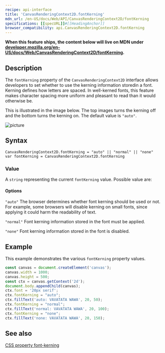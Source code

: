 ```yaml
---
recipe: api-interface
title: 'CanvasRenderingContext2D.fontKerning'
mdn_url: /en-US/docs/Web/API/CanvasRenderingContext2D/fontKerning
specifications: [[specURL]]#[[HeadingAnchor]]
browser_compatibility: api.CanvasRenderingContext2D.fontKerning
---
```


**When this feature ships, the content below will live on MDN under
[developer.mozilla.org/en-US/docs/Web/CanvasRenderingContext2D/fontKerning](https://developer.mozilla.org/en-US/docs/Web/CanvasRenderingContext2D/fontKerning).**

## Description

The `fontKerning` property of the `CanvasRenderingContext2D` interface 
allows developers to set whether to use the kerning information storedin a 
font. Kerning defines how letters are spaced. In well-kerned fonts, this 
feature makes character spacing more uniform and pleasant to read than it
would otherwise be. 

This is illustrated in the image below. The top images turns the kerning off and 
the bottom turns the kerning on. The default value is `"auto"`.

![picture](https://upload.wikimedia.org/wikipedia/commons/thumb/d/da/Kerning_EN.svg/1200px-Kerning_EN.svg.png)

## Syntax

`CanvasRenderingContext2D.fontKerning = "auto" || "normal" || "none"`
`var fontKerning = CanvasRenderingContext2D.fontKerning`

### Value

A `string` representing the current `fontKerning` value. Possible value are:

#### Options
`"auto"`
The browser determines whether font kerning should be used or not. For example, 
some browsers will disable kerning on small fonts, since applying it could harm the 
readability of text.

`"normal"`
Font kerning information stored in the font must be applied.

`"none"`
Font kerning information stored in the font is disabled.

## Example

This example demonstrates the various `fontKerning` property values.

```js
const canvas = document.createElement('canvas');
canvas.width = 1000;
canvas.height = 500;
const ctx = canvas.getContext('2d');
document.body.appendChild(canvas);
ctx.font = '20px serif';
ctx.fontKerning = "auto";
ctx.fillText('auto: VAVATATA WAWA', 20, 50);
ctx.fontKerning = "normal";
ctx.fillText('normal: VAVATATA WAWA', 20, 100);
ctx.fontKerning = "none";
ctx.fillText('none: VAVATATA WAWA', 20, 150);
```

## See also
[CSS property font-kerning](https://developer.mozilla.org/en-US/docs/Web/CSS/font-kerning)

